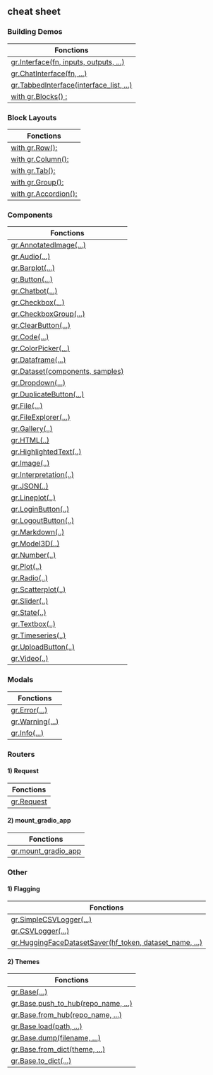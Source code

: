 ## **cheat sheet**

### **Building Demos** 

| Fonctions                                                                              |
|----------------------------------------------------------------------------------------|
| [gr.Interface(fn, inputs, outputs, ...)](https://www.gradio.app/docs/interface)        |
| [gr.ChatInterface(fn, ...)](https://www.gradio.app/docs/chatinterface)                 |
| [gr.TabbedInterface(interface_list, ...)](https://www.gradio.app/docs/tabbedinterface) |
| [with gr.Blocks() :](https://www.gradio.app/docs/blocks)                               |

### **Block Layouts**

| Fonctions                                                     |
|---------------------------------------------------------------|
| [with gr.Row():](https://www.gradio.app/docs/row)             |
| [with gr.Column():](https://www.gradio.app/docs/column)       |
| [with gr.Tab():](https://www.gradio.app/docs/tab)             |
| [with gr.Group():](https://www.gradio.app/docs/group)         |
| [with gr.Accordion():](https://www.gradio.app/docs/accordion) |


### **Components**

| Fonctions                                                              |
|------------------------------------------------------------------------|
| [gr.AnnotatedImage(...)](https://www.gradio.app/docs/annotatedimage)   |
| [gr.Audio(...)](https://www.gradio.app/docs/audio)                     |
| [gr.Barplot(...)](https://www.gradio.app/docs/barplot)                 |
| [gr.Button(...)](https://www.gradio.app/docs/button)                   |
| [gr.Chatbot(...)](https://www.gradio.app/docs/chatbot)                 |
| [gr.Checkbox(...)](https://www.gradio.app/docs/themes)                 |
| [gr.CheckboxGroup(...)](https://www.gradio.app/docs/checkboxgroup)     |
| [gr.ClearButton(...)](https://www.gradio.app/docs/clearbutton)         |
| [gr.Code(...)](https://www.gradio.app/docs/code)                       |
| [gr.ColorPicker(...)](https://www.gradio.app/docs/colorpicker)         |
| [gr.Dataframe(...)](https://www.gradio.app/docs/dataframe)             |
| [gr.Dataset(components, samples)](https://www.gradio.app/docs/dataset) |
| [gr.Dropdown(...)](https://www.gradio.app/docs/dropdown)               |
| [gr.DuplicateButton(...)](https://www.gradio.app/docs/duplicatebutton) |
| [gr.File(...)](https://www.gradio.app/docs/file)                       |
| [gr.FileExplorer(...)](https://www.gradio.app/docs/fileexplorer)       |
| [gr.Gallery(..)](https://www.gradio.app/docs/gallery)                  |
| [gr.HTML(..)](https://www.gradio.app/docs/html)                        |
| [gr.HighlightedText(..)](https://www.gradio.app/docs/highlightedtext)  |
| [gr.Image(..)](https://www.gradio.app/docs/image)                      |
| [gr.Interpretation(..)](https://www.gradio.app/docs/interpretation)    |
| [gr.JSON(..)](https://www.gradio.app/docs/json)                        |
| [gr.Lineplot(..)](https://www.gradio.app/docs/lineplot)                |
| [gr.LoginButton(..)](https://www.gradio.app/docs/loginbutton)          |
| [gr.LogoutButton(..)](https://www.gradio.app/docs/logoutbutton)        |
| [gr.Markdown(..)](https://www.gradio.app/docs/markdown)                |
| [gr.Model3D(..)](https://www.gradio.app/docs/model3d)                  |
| [gr.Number(..)](https://www.gradio.app/docs/number)                    |
| [gr.Plot(..)](https://www.gradio.app/docs/plot)                        |
| [gr.Radio(..)](https://www.gradio.app/docs/radio)                      |
| [gr.Scatterplot(..)](https://www.gradio.app/docs/scatterplot)          |
| [gr.Slider(..)](https://www.gradio.app/docs/slider)                    |
| [gr.State(..)](https://www.gradio.app/docs/state)                      |
| [gr.Textbox(..)](https://www.gradio.app/docs/textbox)                  |
| [gr.Timeseries(..)](https://www.gradio.app/docs/timeseries)            |
| [gr.UploadButton(..)](https://www.gradio.app/docs/uploadbutton)        |
| [gr.Video(..)](https://www.gradio.app/docs/video)                      |


### **Modals**

| Fonctions                                              |
|--------------------------------------------------------|
| [gr.Error(...)](https://www.gradio.app/docs/error)     |
| [gr.Warning(...)](https://www.gradio.app/docs/warning) |
| [gr.Info(...)](https://www.gradio.app/docs/info)       |

### **Routers**
#### **1) Request**

| Fonctions                                         |
|---------------------------------------------------|
| [gr.Request](https://www.gradio.app/docs/request) |


#### **2) mount_gradio_app**

| Fonctions                                                           |
|---------------------------------------------------------------------|
| [gr.mount_gradio_app](https://www.gradio.app/docs/mount_gradio_app) |

### **Other**
#### **1) Flagging**

| Fonctions                                                                                       |
|-------------------------------------------------------------------------------------------------|
| [gr.SimpleCSVLogger(...)](https://www.gradio.app/docs/flagging)                                 |
| [gr.CSVLogger(...)](https://www.gradio.app/docs/flagging)                                       |
| [gr.HuggingFaceDatasetSaver(hf_token, dataset_name, ...)](https://www.gradio.app/docs/flagging) |

#### **2) Themes**

| Fonctions                                          |
|----------------------------------------------------|
| [gr.Base(...)](https://www.gradio.app/docs/themes) |
| [gr.Base.push_to_hub(repo_name, ...)](https://www.gradio.app/docs/themes)              |
| [gr.Base.from_hub(repo_name, ...)](https://www.gradio.app/docs/themes)                 |
| [gr.Base.load(path, ...)](https://www.gradio.app/docs/themes)                          |
| [gr.Base.dump(filename, ...)](https://www.gradio.app/docs/themes)                      |
| [gr.Base.from_dict(theme, ...)](https://www.gradio.app/docs/themes)                    |
| [gr.Base.to_dict(...)](https://www.gradio.app/docs/themes)                             |
